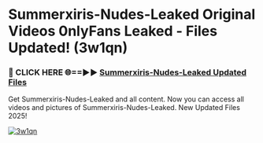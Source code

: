 # Summerxiris-Nudes-Leaked Original Videos 0nlyFans Leaked - Files Updated! (3w1qn)

<h3>🔴 CLICK HERE 🌐==►► <a href="https://tinyurl.com/4mcuefdz" rel="nofollow">Summerxiris-Nudes-Leaked Updated Files</a></h3>

Get Summerxiris-Nudes-Leaked and all content. Now you can access all videos and pictures of Summerxiris-Nudes-Leaked. New Updated Files 2025!

[![3w1qn](https://i.imgur.com/StAQSOY.gif)](https://tinyurl.com/4mcuefdz)
